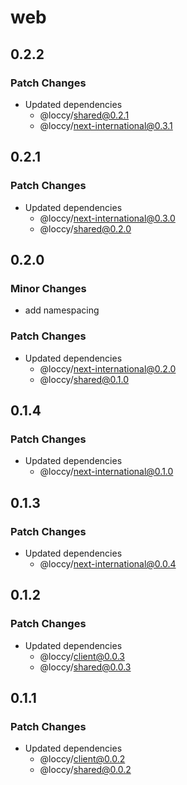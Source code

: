 # web

## 0.2.2

### Patch Changes

- Updated dependencies
  - @loccy/shared@0.2.1
  - @loccy/next-international@0.3.1

## 0.2.1

### Patch Changes

- Updated dependencies
  - @loccy/next-international@0.3.0
  - @loccy/shared@0.2.0

## 0.2.0

### Minor Changes

- add namespacing

### Patch Changes

- Updated dependencies
  - @loccy/next-international@0.2.0
  - @loccy/shared@0.1.0

## 0.1.4

### Patch Changes

- Updated dependencies
  - @loccy/next-international@0.1.0

## 0.1.3

### Patch Changes

- Updated dependencies
  - @loccy/next-international@0.0.4

## 0.1.2

### Patch Changes

- Updated dependencies
  - @loccy/client@0.0.3
  - @loccy/shared@0.0.3

## 0.1.1

### Patch Changes

- Updated dependencies
  - @loccy/client@0.0.2
  - @loccy/shared@0.0.2
